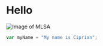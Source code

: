 # <hi>Hello</h1>
![Image of MLSA](https://encrypted-tbn0.gstatic.com/images?q=tbn:ANd9GcSFUUQxXxDclNCkPT7QnEpo4KrY3kf3aK6LbQ&s)
``` javascript
var myName = "My name is Ciprian";
```
